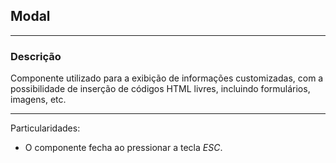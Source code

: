 ## Modal
---
### Descrição
Componente utilizado para a exibição de informações customizadas, com a possibilidade de inserção de códigos HTML livres, incluindo formulários, imagens, etc.

---
Particularidades:
- O componente fecha ao pressionar a tecla *ESC*.
